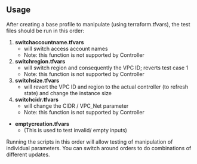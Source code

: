 Usage
-----------
After creating a base profile to manipulate (using terraform.tfvars), the test files should be run in this order:
1. **switchaccountname.tfvars**
   * will switch access account names
   * Note: this function is not supported by Controller
2. **switchregion.tfvars**
   * will switch region and consequently the VPC ID; reverts test case 1
   * Note: this function is not supported by Controller
3. **switchsize.tfvars**
   * will revert the VPC ID and region to the actual controller (to refresh state) and change the instance size
4. **switchcidr.tfvars**
   * will change the CIDR / VPC_Net parameter
   * Note: this function is not supported by Controller

* **emptycreation.tfvars**
   * (This is used to test invalid/ empty inputs)

Running the scripts in this order will allow testing of manipulation of individual parameters.
You can switch around orders to do combinations of different updates.
